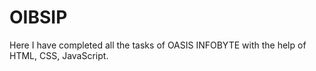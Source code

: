 # OIBSIP
Here I have completed all the tasks of OASIS INFOBYTE with the help of HTML, CSS, JavaScript.

